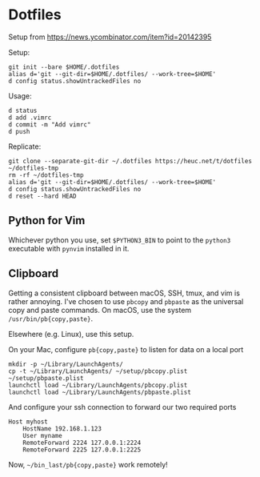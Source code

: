 # Dotfiles

Setup from https://news.ycombinator.com/item?id=20142395

Setup:
```
git init --bare $HOME/.dotfiles
alias d='git --git-dir=$HOME/.dotfiles/ --work-tree=$HOME'
d config status.showUntrackedFiles no
```

Usage:
```
d status
d add .vimrc
d commit -m "Add vimrc"
d push
```

Replicate:
```
git clone --separate-git-dir ~/.dotfiles https://heuc.net/t/dotfiles ~/dotfiles-tmp
rm -rf ~/dotfiles-tmp
alias d='git --git-dir=$HOME/.dotfiles/ --work-tree=$HOME'
d config status.showUntrackedFiles no
d reset --hard HEAD
```

## Python for Vim

Whichever python you use, set `$PYTHON3_BIN` to point to the `python3` executable with `pynvim` installed in it.

## Clipboard

Getting a consistent clipboard between macOS, SSH, tmux, and vim is rather annoying. I've chosen to use `pbcopy` and `pbpaste` as the universal copy and paste commands. On macOS, use the system `/usr/bin/pb{copy,paste}`.

Elsewhere (e.g. Linux), use this setup.

On your Mac, configure `pb{copy,paste}` to listen for data on a local port
```
mkdir -p ~/Library/LaunchAgents/
cp -t ~/Library/LaunchAgents/ ~/setup/pbcopy.plist ~/setup/pbpaste.plist
launchctl load ~/Library/LaunchAgents/pbcopy.plist
launchctl load ~/Library/LaunchAgents/pbpaste.plist
```
And configure your ssh connection to forward our two required ports
```
Host myhost
    HostName 192.168.1.123
    User myname
    RemoteForward 2224 127.0.0.1:2224
    RemoteForward 2225 127.0.0.1:2225
```

Now, `~/bin_last/pb{copy,paste}` work remotely!
